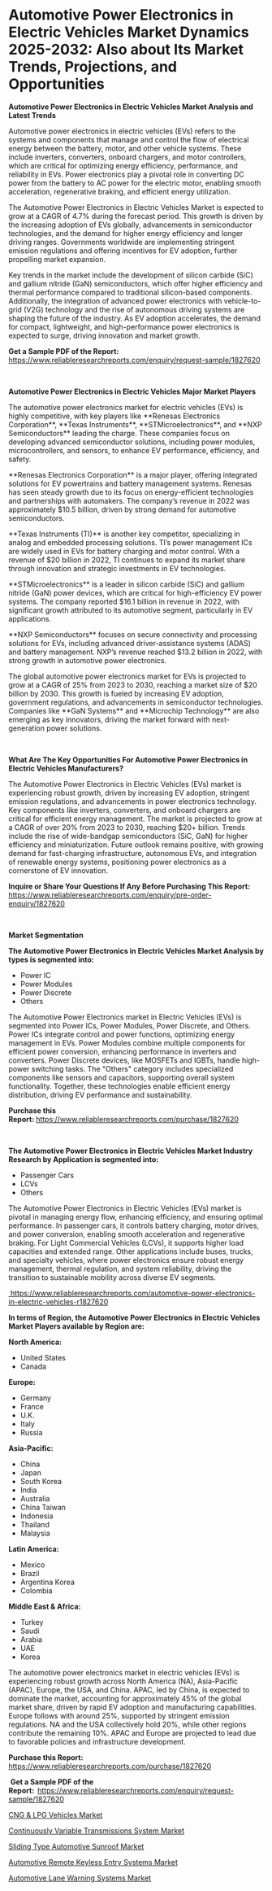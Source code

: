 <p><h1>Automotive Power Electronics in Electric Vehicles Market Dynamics 2025-2032: Also about Its Market Trends, Projections, and Opportunities</h1></p><p><strong>Automotive Power Electronics in Electric Vehicles Market Analysis and Latest Trends</strong></p>
<p><p>Automotive power electronics in electric vehicles (EVs) refers to the systems and components that manage and control the flow of electrical energy between the battery, motor, and other vehicle systems. These include inverters, converters, onboard chargers, and motor controllers, which are critical for optimizing energy efficiency, performance, and reliability in EVs. Power electronics play a pivotal role in converting DC power from the battery to AC power for the electric motor, enabling smooth acceleration, regenerative braking, and efficient energy utilization.</p><p>The Automotive Power Electronics in Electric Vehicles Market is expected to grow at a CAGR of 4.7% during the forecast period. This growth is driven by the increasing adoption of EVs globally, advancements in semiconductor technologies, and the demand for higher energy efficiency and longer driving ranges. Governments worldwide are implementing stringent emission regulations and offering incentives for EV adoption, further propelling market expansion.</p><p>Key trends in the market include the development of silicon carbide (SiC) and gallium nitride (GaN) semiconductors, which offer higher efficiency and thermal performance compared to traditional silicon-based components. Additionally, the integration of advanced power electronics with vehicle-to-grid (V2G) technology and the rise of autonomous driving systems are shaping the future of the industry. As EV adoption accelerates, the demand for compact, lightweight, and high-performance power electronics is expected to surge, driving innovation and market growth.</p></p>
<p><strong>Get a Sample PDF of the Report:&nbsp;</strong> <a href="https://www.reliableresearchreports.com/enquiry/request-sample/1827620?utm_campaign=120&utm_medium=2&utm_source=Github&utm_content=ia&utm_term=23012025&utm_id=automotive-power-electronics-in-electric-vehicles">https://www.reliableresearchreports.com/enquiry/request-sample/1827620</a></p>
<p>&nbsp;</p>
<p><strong>Automotive Power Electronics in Electric Vehicles Major Market Players</strong></p>
<p><p>The automotive power electronics market for electric vehicles (EVs) is highly competitive, with key players like **Renesas Electronics Corporation**, **Texas Instruments**, **STMicroelectronics**, and **NXP Semiconductors** leading the charge. These companies focus on developing advanced semiconductor solutions, including power modules, microcontrollers, and sensors, to enhance EV performance, efficiency, and safety.</p><p>**Renesas Electronics Corporation** is a major player, offering integrated solutions for EV powertrains and battery management systems. Renesas has seen steady growth due to its focus on energy-efficient technologies and partnerships with automakers. The company’s revenue in 2022 was approximately $10.5 billion, driven by strong demand for automotive semiconductors.</p><p>**Texas Instruments (TI)** is another key competitor, specializing in analog and embedded processing solutions. TI’s power management ICs are widely used in EVs for battery charging and motor control. With a revenue of $20 billion in 2022, TI continues to expand its market share through innovation and strategic investments in EV technologies.</p><p>**STMicroelectronics** is a leader in silicon carbide (SiC) and gallium nitride (GaN) power devices, which are critical for high-efficiency EV power systems. The company reported $16.1 billion in revenue in 2022, with significant growth attributed to its automotive segment, particularly in EV applications.</p><p>**NXP Semiconductors** focuses on secure connectivity and processing solutions for EVs, including advanced driver-assistance systems (ADAS) and battery management. NXP’s revenue reached $13.2 billion in 2022, with strong growth in automotive power electronics.</p><p>The global automotive power electronics market for EVs is projected to grow at a CAGR of 25% from 2023 to 2030, reaching a market size of $20 billion by 2030. This growth is fueled by increasing EV adoption, government regulations, and advancements in semiconductor technologies. Companies like **GaN Systems** and **Microchip Technology** are also emerging as key innovators, driving the market forward with next-generation power solutions.</p></p>
<p>&nbsp;</p>
<p><strong>What Are The Key Opportunities For Automotive Power Electronics in Electric Vehicles Manufacturers?</strong></p>
<p><p>The Automotive Power Electronics in Electric Vehicles (EVs) market is experiencing robust growth, driven by increasing EV adoption, stringent emission regulations, and advancements in power electronics technology. Key components like inverters, converters, and onboard chargers are critical for efficient energy management. The market is projected to grow at a CAGR of over 20% from 2023 to 2030, reaching $20+ billion. Trends include the rise of wide-bandgap semiconductors (SiC, GaN) for higher efficiency and miniaturization. Future outlook remains positive, with growing demand for fast-charging infrastructure, autonomous EVs, and integration of renewable energy systems, positioning power electronics as a cornerstone of EV innovation.</p></p>
<p><strong>Inquire or Share Your Questions If Any Before Purchasing This Report:</strong> <a href="https://www.reliableresearchreports.com/enquiry/pre-order-enquiry/1827620?utm_campaign=120&utm_medium=2&utm_source=Github&utm_content=ia&utm_term=23012025&utm_id=automotive-power-electronics-in-electric-vehicles">https://www.reliableresearchreports.com/enquiry/pre-order-enquiry/1827620</a></p>
<p>&nbsp;</p>
<p><strong>Market Segmentation</strong></p>
<p><strong>The Automotive Power Electronics in Electric Vehicles Market Analysis by types is segmented into:</strong></p>
<p><ul><li>Power IC</li><li>Power Modules</li><li>Power Discrete</li><li>Others</li></ul></p>
<p><p>The Automotive Power Electronics market in Electric Vehicles (EVs) is segmented into Power ICs, Power Modules, Power Discrete, and Others. Power ICs integrate control and power functions, optimizing energy management in EVs. Power Modules combine multiple components for efficient power conversion, enhancing performance in inverters and converters. Power Discrete devices, like MOSFETs and IGBTs, handle high-power switching tasks. The "Others" category includes specialized components like sensors and capacitors, supporting overall system functionality. Together, these technologies enable efficient energy distribution, driving EV performance and sustainability.</p></p>
<p><strong>Purchase this Report:&nbsp;</strong><a href="https://www.reliableresearchreports.com/purchase/1827620?utm_campaign=120&utm_medium=2&utm_source=Github&utm_content=ia&utm_term=23012025&utm_id=automotive-power-electronics-in-electric-vehicles">https://www.reliableresearchreports.com/purchase/1827620</a></p>
<p>&nbsp;</p>
<p><strong>The Automotive Power Electronics in Electric Vehicles Market Industry Research by Application is segmented into:</strong></p>
<p><ul><li>Passenger Cars</li><li>LCVs</li><li>Others</li></ul></p>
<p><p>The Automotive Power Electronics in Electric Vehicles (EVs) market is pivotal in managing energy flow, enhancing efficiency, and ensuring optimal performance. In passenger cars, it controls battery charging, motor drives, and power conversion, enabling smooth acceleration and regenerative braking. For Light Commercial Vehicles (LCVs), it supports higher load capacities and extended range. Other applications include buses, trucks, and specialty vehicles, where power electronics ensure robust energy management, thermal regulation, and system reliability, driving the transition to sustainable mobility across diverse EV segments.</p></p>
<p><a href="https://www.reliableresearchreports.com/automotive-power-electronics-in-electric-vehicles-r1827620?utm_campaign=120&utm_medium=2&utm_source=Github&utm_content=ia&utm_term=23012025&utm_id=automotive-power-electronics-in-electric-vehicles">&nbsp;https://www.reliableresearchreports.com/automotive-power-electronics-in-electric-vehicles-r1827620</a></p>
<p><strong>In terms of Region, the Automotive Power Electronics in Electric Vehicles Market Players available by Region are:</strong></p>
<p>
    <p> <strong> North America: </strong>
        <ul>
            <li>United States</li>
            <li>Canada</li>
        </ul>
        </p> 
    <p> <strong> Europe: </strong>
        <ul>
            <li>Germany</li>
            <li>France</li>
            <li>U.K.</li>
            <li>Italy</li>
            <li>Russia</li>
        </ul>
        </p> 
    <p> <strong> Asia-Pacific: </strong>
        <ul>
            <li>China</li>
            <li>Japan</li>
            <li>South Korea</li>
            <li>India</li>
            <li>Australia</li>
            <li>China Taiwan</li>
            <li>Indonesia</li>
            <li>Thailand</li>
            <li>Malaysia</li>
        </ul>
        </p> 
    <p> <strong> Latin America: </strong>
        <ul>
            <li>Mexico</li>
            <li>Brazil</li>
            <li>Argentina Korea</li>
            <li>Colombia</li>
        </ul>
        </p> 
    <p> <strong> Middle East & Africa: </strong>
        <ul>
            <li>Turkey</li>
            <li>Saudi</li>
            <li>Arabia</li>
            <li>UAE</li>
            <li>Korea</li>
        </ul>
    </p>
    </p>
<p><p>The automotive power electronics market in electric vehicles (EVs) is experiencing robust growth across North America (NA), Asia-Pacific (APAC), Europe, the USA, and China. APAC, led by China, is expected to dominate the market, accounting for approximately 45% of the global market share, driven by rapid EV adoption and manufacturing capabilities. Europe follows with around 25%, supported by stringent emission regulations. NA and the USA collectively hold 20%, while other regions contribute the remaining 10%. APAC and Europe are projected to lead due to favorable policies and infrastructure development.</p></p>
<p><strong>Purchase this Report: </strong><a href="https://www.reliableresearchreports.com/purchase/1827620?utm_campaign=120&utm_medium=2&utm_source=Github&utm_content=ia&utm_term=23012025&utm_id=automotive-power-electronics-in-electric-vehicles">https://www.reliableresearchreports.com/purchase/1827620</a></p>
<p>&nbsp;<strong>Get a Sample PDF of the Report:&nbsp;&nbsp;</strong><a href="https://www.reliableresearchreports.com/enquiry/request-sample/1827620?utm_campaign=120&utm_medium=2&utm_source=Github&utm_content=ia&utm_term=23012025&utm_id=automotive-power-electronics-in-electric-vehicles">https://www.reliableresearchreports.com/enquiry/request-sample/1827620</a></p>
<p><strong></strong></p>
<p><p><a href="https://github.com/glazierjean530/Market-Research-Report-List-1/blob/main/cng-lpg-vehicles-market.md?utm_campaign=120&utm_medium=2&utm_source=Github&utm_content=ia&utm_term=23012025&utm_id=automotive-power-electronics-in-electric-vehicles">CNG & LPG Vehicles Market</a></p><p><a href="https://github.com/DianaWilson796/Market-Research-Report-List-1/blob/main/continuously-variable-transmissions-system-market.md?utm_campaign=120&utm_medium=2&utm_source=Github&utm_content=ia&utm_term=23012025&utm_id=automotive-power-electronics-in-electric-vehicles">Continuously Variable Transmissions System Market</a></p><p><a href="https://github.com/sofayahoo2023/Market-Research-Report-List-6/blob/main/sliding-type-automotive-sunroof-market.md?utm_campaign=120&utm_medium=2&utm_source=Github&utm_content=ia&utm_term=23012025&utm_id=automotive-power-electronics-in-electric-vehicles">Sliding Type Automotive Sunroof Market</a></p><p><a href="https://github.com/joannesouthgate/Market-Research-Report-List-5/blob/main/automotive-remote-keyless-entry-systems-market.md?utm_campaign=120&utm_medium=2&utm_source=Github&utm_content=ia&utm_term=23012025&utm_id=automotive-power-electronics-in-electric-vehicles">Automotive Remote Keyless Entry Systems Market</a></p><p><a href="https://github.com/maclarensidney/Market-Research-Report-List-1/blob/main/automotive-lane-warning-systems-market.md?utm_campaign=120&utm_medium=2&utm_source=Github&utm_content=ia&utm_term=23012025&utm_id=automotive-power-electronics-in-electric-vehicles">Automotive Lane Warning Systems Market</a></p></p>